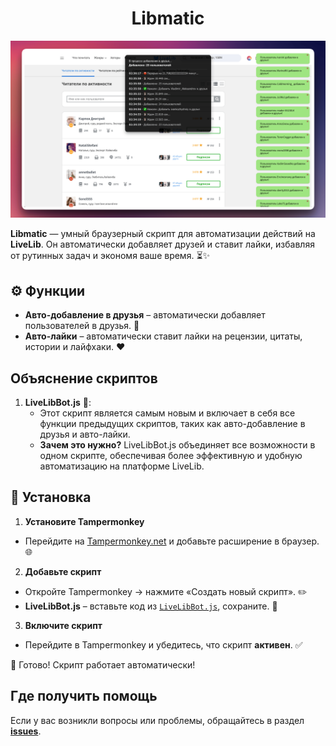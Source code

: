 <div align="center">

# **Libmatic**

</div>

[![Main Screen](Libmatic.png)](https://youtu.be/Oq1W0NaLBh8)

**Libmatic** — умный браузерный скрипт для автоматизации действий на **LiveLib**. Он автоматически добавляет друзей и ставит лайки, избавляя от рутинных задач и экономя ваше время. ⏳✨

## ⚙️ Функции
- **Авто-добавление в друзья** – автоматически добавляет пользователей в друзья. 🤝
- **Авто-лайки** – автоматически ставит лайки на рецензии, цитаты, истории и лайфхаки. ❤️

## **Объяснение скриптов**

1. **LiveLibBot.js** 🚀:
   - Этот скрипт является самым новым и включает в себя все функции предыдущих скриптов, таких как авто-добавление в друзья и авто-лайки.
   - **Зачем это нужно?** LiveLibBot.js объединяет все возможности в одном скрипте, обеспечивая более эффективную и удобную автоматизацию на платформе LiveLib.

## 🔧 Установка
1. **Установите Tampermonkey**
 - Перейдите на [Tampermonkey.net](https://tampermonkey.net/) и добавьте расширение в браузер. 🌐
2. **Добавьте скрипт**
 - Откройте Tampermonkey → нажмите «Создать новый скрипт». ✏️
 - **LiveLibBot.js** – вставьте код из [`LiveLibBot.js`](LiveLibBot.js), сохраните. 💾
3. **Включите скрипт**
 - Перейдите в Tampermonkey и убедитесь, что скрипт **активен**. ✅

🚀 Готово! Скрипт работает автоматически!

## Где получить помощь
Если у вас возникли вопросы или проблемы, обращайтесь в раздел **[issues](https://github.com/DevCicadaY/Libmatic/issues)**.
